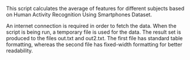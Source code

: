 This script calculates the average of features for different subjects based on Human Activity Recognition Using Smartphones Dataset.

An internet connection is required in order to fetch the data.
When the script is being run, a temporary file is used for the data. The result set is produced to the files out.txt and out2.txt. The first file has standard table formatting, whereas the second file has fixed-width formatting for better readability. 